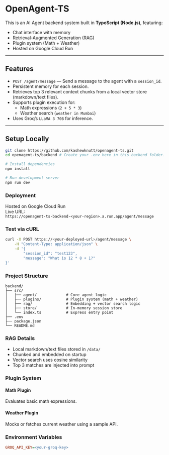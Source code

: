 # OpenAgent-TS

This is an AI Agent backend system built in **TypeScript (Node.js)**, featuring:

- Chat interface with memory
- Retrieval-Augmented Generation (RAG)
- Plugin system (Math + Weather)
- Hosted on Google Cloud Run

---

## Features

- `POST /agent/message` — Send a message to the agent with a `session_id`.
- Persistent memory for each session.
- Retrieves top 3 relevant context chunks from a local vector store (markdown/text files).
- Supports plugin execution for:
    - Math expressions (`2 + 5 * 3`)
    - Weather search (`weather in Mumbai`)
- Uses Groq’s `LLaMA 3 70B` for inference.

---

## Setup Locally

```bash
git clone https://github.com/kashewknutt/openagent-ts.git
cd openagent-ts/backend # Create your .env here in this backend folder.

# Install dependencies
npm install

# Run development server
npm run dev
```

### Deployment

Hosted on Google Cloud Run  
Live URL:  
`https://openagent-ts-backend-<your-region>.a.run.app/agent/message`

### Test via cURL

```bash
curl -X POST https://<your-deployed-url>/agent/message \
    -H "Content-Type: application/json" \
    -d '{
        "session_id": "test123",
        "message": "What is 12 * 8 + 1?"
}'
```

### Project Structure

```plaintext
backend/
├── src/
│   ├── agent/             # Core agent logic
│   ├── plugins/           # Plugin system (math + weather)
│   ├── rag/               # Embedding + vector search logic
│   ├── store/             # In-memory session store
│   └── index.ts           # Express entry point
├── .env
├── package.json
└── README.md
```

### RAG Details

- Local markdown/text files stored in `/data/`
- Chunked and embedded on startup
- Vector search uses cosine similarity
- Top 3 matches are injected into prompt

### Plugin System

#### Math Plugin

Evaluates basic math expressions.

#### Weather Plugin

Mocks or fetches current weather using a sample API.

### Environment Variables

```ini
GROQ_API_KEY=<your-groq-key>
```